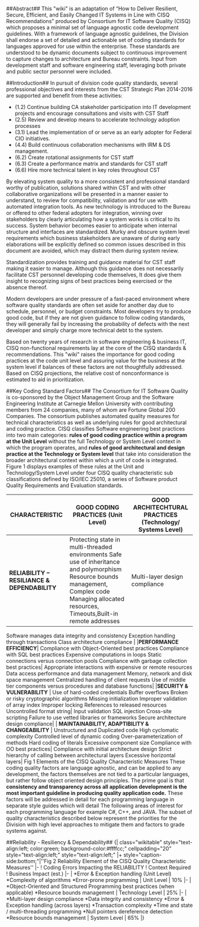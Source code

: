 ##Abstract##
This "wiki" is an adaptation of “How to Deliver Resilient, Secure, Efficient, and Easily Changed IT Systems in Line with CISQ Recommendations” produced by Consortium for IT Software Quality (CISQ) which proposes a minimal set of language agnostic code development guidelines.  With a framework of language agnostic guidelines, the Division shall endorse a set of detailed and actionable set of coding standards for languages approved for use within the enterprise.  These standards are understood to be dynamic documents subject to continuous improvement to capture changes to architecture and Bureau constraints.  Input from development staff and software engineering staff, leveraging both private and public sector personnel were included.

##Introduction##
In pursuit of division code quality standards, several professional objectives and interests from the CST Strategic Plan 2014-2016 are supported and benefit from these activities:
* (1.2) Continue building CA stakeholder participation into IT development projects and encourage consultations and visits with CST Staff
* (2.5) Review and develop means to accelerate technology adoption processes
* (3.1) Lead the implementation of or serve as an early adopter for Federal CIO initiatives.
* (4.4) Build continuous collaboration mechanisms with IRM & DS management.
* (6.2) Create rotational assignments for CST staff
* (6.3) Create a performance matrix and standards for CST staff
* (6.6) Hire more technical talent in key roles throughout CST

By elevating system quality to a more consistent and professional standard worthy of publication, solutions shared within CST and with other collaborative organizations will be presented in a manner easier to understand, to review for compatibility, validation and for use with automated integration tools.  As new technology is introduced to the Bureau or offered to other federal adopters for integration, winning over stakeholders by clearly articulating how a system works is critical to its success.  System behavior becomes easier to anticipate when internal structure and interfaces are standardized.  Murky and obscure system level requirements which business stakeholders are unaware of during early elaborations will be explicitly defined so common issues described in this document are avoided, which may distract them during system review.

Standardization provides training and guidance material for CST staff making it easier to manage.  Although this guidance does not necessarily facilitate CST personnel developing code themselves, It does give them insight to recognizing signs of best practices being exercised or the absence thereof. 

Modern developers are under pressure of a fast-paced environment where software quality standards are often set aside for another day due to schedule, personnel, or budget constraints.  Most developers try to produce good code, but if they are not given guidance to follow coding standards, they will generally fail by increasing the probability of defects with the next developer and simply charge more technical debt to the system.

Based on twenty years of research in software engineering & business IT, CISQ non-functional requirements lay at the core of the CISQ standards & recommendations.  This "wiki" raises the importance for good coding practices at the code unit level and assuring value for the business at the system level if balances of these factors are not thoughtfully addressed.  Based on CISQ projections, the relative cost of nonconformance is estimated to aid in prioritization.  

##Key Coding Standard Factors##
The Consortium for IT Software Quality is co-sponsored by the Object Management Group and the Software Engineering Institute at Carnegie Mellon University with contributing members from 24 companies, many of whom are Fortune Global 200 Companies.  The consortium publishes automated quality measures for technical characteristics as well as underlying rules for good architectural and coding practice.  CISQ classifies Software engineering best practices into two main categories: **rules of good coding practice within a program at the Unit Level** without the full Technology or System Level context in which the program operates, and **rules of good architectural and design practice at the Technology or System level** that take into consideration the broader architectural context within which a unit of code is integrated.   Figure 1 displays examples of these rules at the Unit and Technology/System Level under four CISQ quality characteristic sub classifications defined by ISO/IEC 25010, a series of Software product Quality Requirements and Evaluation standards.

|CHARACTERISTIC |GOOD CODING PRACTICES (Unit Level)|GOOD ARCHITECHTURAL PRACTICES (Technology/ Systems Level)|
| --------------- | --------------- | --------------- |
|**RELIABILITY – RESILIANCE & DEPENDABILITY**|Protecting state in multi-threaded environments Safe use of inheritance and polymorphism Resource bounds management, Complex code Managing allocated resources, Timeouts,Built-in remote addresses| Multi-layer design compliance 
Software manages data integrity and consistency 
Exception handling through transactions Class architecture compliance |
|**PERFORMANCE EFFICIENCY**| Compliance with Object-Oriented best practices
Compliance with SQL best practices
Expensive computations in loops
Static connections versus connection pools
Compliance with garbage collection best practices| Appropriate interactions with expensive or remote resources
Data access performance and data management Memory, network and disk space management 
Centralized handling of client requests
Use of middle tier components versus procedures and database functions|
|**SECURITY & VULNERABILITY** | Use of hard-coded credentials
Buffer overflows
Broken or risky cryptographic algorithms
Missing initialization
Improper validation of array index
Improper locking
References to released resources
Uncontrolled format string| Input validation SQL injection Cross-site scripting
Failure to use vetted libraries or frameworks
Secure architecture design compliance|
| **MAINTAINABILITY, ADAPTIBILITY & CHANGEABILITY** | Unstructured and Duplicated code High cyclomatic complexity Controlled level of dynamic coding Over-parameterization of methods Hard coding of literals
Excessive component size
Compliance with OO best practices| Compliance with initial architecture design
Strict hierarchy of calling between architectural layers
Excessive horizontal layers|
Fig 1  Elements of the CISQ Quality Characteristic Measures
These coding quality factors are language agnostic, and can be applied to any development, the factors themselves are not tied to a particular languages, but rather follow object oriented design principles.  The prime goal is that **consistency and transparency across all application development is the most important guideline in producing quality application code.** These factors will be addressed in detail for each programming language in separate style guides which will detail The following areas of interest for each programming language for example C#, C++, and JAVA. The subset of quality characteristics described below represent the priorities for the Division with high level approaches to mitigate them and factors to grade systems against.

##Reliability - Resiliency & Dependability##
{| class="wikitable" style="text-align:left; color:green; background-color:#ffffcc;" cellpadding="20" style="text-align:left;" style="text-align:left;"
|+ style="caption-side:bottom;"|''Fig 2  Reliability Element of the CISQ Quality Characteristic Measures''
|-
! Coding Errors Impacting the RELIABILITY
! Context Required
! Business Impact (est.)
|-
| 
*Error & Exception handling (Unit Level)
*Complexity of algorithms
*Error-prone programming
| Unit Level
| 10%
|-
| 
*Object-Oriented and Structured Programming best practices (when applicable)
*Resource bounds management
| Technology Level
| 25%
|-
| 
*Multi-layer design compliance
*Data integrity and consistency
*Error & Exception handling (across layers)
*Transaction complexity
*Time and state / multi-threading programming
*Null pointers dereference detection
*Resource bounds management
| System Level
| 65%
|}
